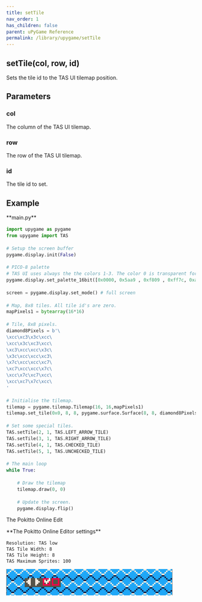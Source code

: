 ```yaml
---
title: setTile
nav_order: 1
has_children: false
parent: uPyGame Reference
permalink: /library/upygame/setTile
---
```


## setTile(col, row, id)

Sets the tile id to the TAS UI tilemap position.

## Parameters

### col

The column of the TAS UI tilemap. 

### row

The row of the TAS UI tilemap. 

### id
The tile id to set. 

## Example

<div class="code-example" markdown="1">
**main.py**
</div>

```py
import upygame as pygame
from upygame import TAS

# Setup the screen buffer
pygame.display.init(False)

# PICO-8 palette
# TAS UI uses always the the colors 1-3. The color 0 is transparent for the UI.
pygame.display.set_palette_16bit([0x0000, 0x5aa9 , 0xf809 , 0xff7c, 0xa286, 0x0429, 0xbe18, 0x194a,0xfd00,  0x0706, 0xff44, 0x792a, 0x255f, 0x7392, 0xfbb4, 0xfe54]);

screen = pygame.display.set_mode() # full screen

# Map, 8x8 tiles. All tile id's are zero.
mapPixels1 = bytearray(16*16)

# Tile, 8x8 pixels.
diamond8Pixels = b'\
\xcc\xc3\x3c\xcc\
\xcc\x3c\xc3\xcc\
\xc3\xcc\xcc\x3c\
\x3c\xcc\xcc\xc3\
\x7c\xcc\xcc\xc7\
\xc7\xcc\xcc\x7c\
\xcc\x7c\xc7\xcc\
\xcc\xc7\x7c\xcc\
'

# Initialise the tilemap.
tilemap = pygame.tilemap.Tilemap(16, 16,mapPixels1)
tilemap.set_tile(0x0, 8, 8, pygame.surface.Surface(8, 8, diamond8Pixels));

# Set some special tiles.
TAS.setTile(2, 1, TAS.LEFT_ARROW_TILE)
TAS.setTile(3, 1, TAS.RIGHT_ARROW_TILE)
TAS.setTile(4, 1, TAS.CHECKED_TILE)
TAS.setTile(5, 1, TAS.UNCHECKED_TILE)

# The main loop
while True:

    # Draw the tilemap
    tilemap.draw(0, 0)

    # Update the screen.
    pygame.display.flip()
```

The Pokitto Online Edit
<div class="code-example" markdown="1">
**The Pokitto Online Editor settings**
</div>

```
Resolution: TAS low
TAS Tile Width: 8
TAS Tile Height: 8
TAS Maximum Sprites: 100
```

<div style="min-width: 33.33%">
    <img src="settile.png">
</div>
